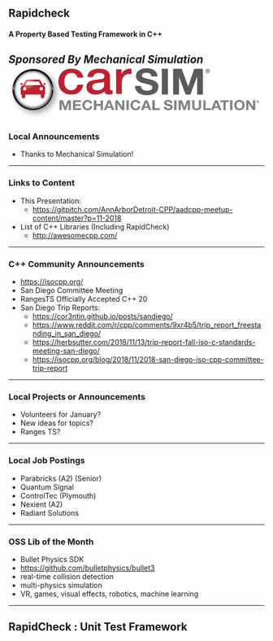 ## Rapidcheck
#### A Property Based Testing Framework in C++
*Sponsored By Mechanical Simulation*  
![Carsim Logo](/assets/image/logo/carsim.png)
---
### Local Announcements
* Thanks to Mechanical Simulation!
---
### Links to Content
* This Presentation: 
    * https://gitpitch.com/AnnArborDetroit-CPP/aadcpp-meetup-content/master?p=11-2018
* List of C++ Libraries (Including RapidCheck)
    * http://awesomecpp.com/
---
### C++ Community Announcements
* https://isocpp.org/
* San Diego Committee Meeting
* RangesTS Officially Accepted C++ 20
* San Diego Trip Reports:
    * https://cor3ntin.github.io/posts/sandiego/
    * https://www.reddit.com/r/cpp/comments/9xr4b5/trip_report_freestanding_in_san_diego/
    * https://herbsutter.com/2018/11/13/trip-report-fall-iso-c-standards-meeting-san-diego/
    * https://isocpp.org/blog/2018/11/2018-san-diego-iso-cpp-committee-trip-report

---
### Local Projects or Announcements
* Volunteers for January?
* New ideas for topics?
* Ranges TS?

---
### Local Job Postings
* Parabricks (A2) (Senior)
* Quantum Signal 
* ControlTec (Plymouth)
* Nexient (A2)
* Radiant Solutions
---
### OSS Lib of the Month
* Bullet Physics SDK
* https://github.com/bulletphysics/bullet3
* real-time collision detection 
* multi-physics simulation 
* VR, games, visual effects, robotics, machine learning

---
## RapidCheck : Unit Test Framework

